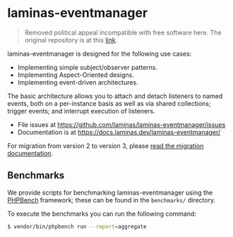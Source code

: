# laminas-eventmanager

> Removed political appeal incompatible with free software here. The original repository is at this [link](https://github.com/laminas/laminas-eventmanager).

laminas-eventmanager is designed for the following use cases:

- Implementing simple subject/observer patterns.
- Implementing Aspect-Oriented designs.
- Implementing event-driven architectures.

The basic architecture allows you to attach and detach listeners to named events,
both on a per-instance basis as well as via shared collections; trigger events;
and interrupt execution of listeners.

- File issues at https://github.com/laminas/laminas-eventmanager/issues
- Documentation is at https://docs.laminas.dev/laminas-eventmanager/

For migration from version 2 to version 3, please [read the migration
documentation](https://docs.laminas.dev/laminas-eventmanager/migration/intro/).

## Benchmarks

We provide scripts for benchmarking laminas-eventmanager using the
[PHPBench](https://github.com/phpbench/phpbench) framework; these can be
found in the `benchmarks/` directory.

To execute the benchmarks you can run the following command:

```bash
$ vendor/bin/phpbench run --report=aggregate
```
